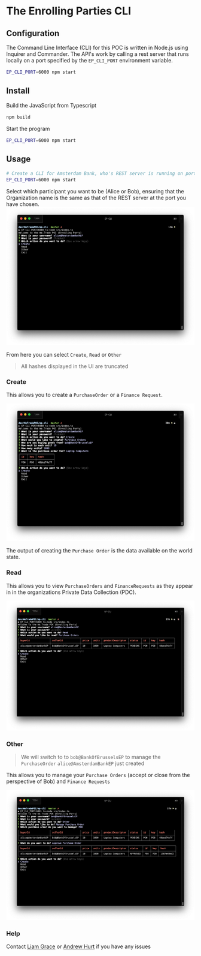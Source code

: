 # The Enrolling Parties CLI

## Configuration

The Command Line Interface (CLI) for this POC is written in Node.js using Inquirer and Commander. The API's work by calling a rest server that runs locally on a port specified by the `EP_CLI_PORT` environment variable.

``` bash
EP_CLI_PORT=6000 npm start
```

## Install

Build the JavaScript from Typescript

```bash
npm build
```

Start the program

```bash
EP_CLI_PORT=6000 npm start
```

## Usage

```bash
# Create a CLI for Amsterdam Bank, who's REST server is running on port 6000
EP_CLI_PORT=6000 npm start
```

Select which participant you want to be (Alice or Bob), ensuring that the Organization name is the same as that of the REST server at the port you have chosen.
![Select Participant](docs/select-participant.png "Select a Participant")

From here you can select `Create`, `Read` or `Other`

> All hashes displayed in the UI are truncated

### Create

This allows you to create a `PurchaseOrder` or a `Finance Request`.

![Create](docs/create.png "Create an asset")

The output of creating the `Purchase Order` is the data available on the world state.

### Read

This allows you to view `PurchaseOrders` and `FinanceRequests` as they appear in in the organizations Private Data Collection (PDC).

![Read](docs/read.png "Read an Asset")

### Other

> We will switch to to `bob@BankOfBrusselsEP` to manage the `PurchaseOrder` `alice@AmsterdamBankEP` just created

This allows you to manage your `Purchase Orders` (accept or close from the perspective of Bob) and `Finance Requests`

![Other](docs/other.png "Manage an Asset")

### Help

Contact [Liam Grace](mailto:liam.grace@ibm.com) or [Andrew Hurt](mailto:andrew.hurt@uk.ibm.com) if you have any issues
